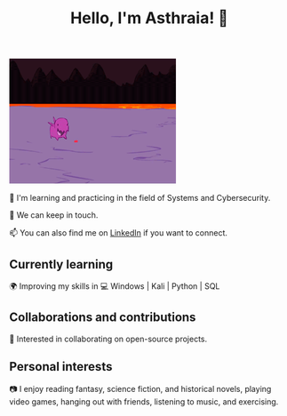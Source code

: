 <body>
    <div class="container">
        <header>
            <h1>Hello, I'm Asthraia! 🌟</h1>
        </header>
        </head>
    <img src="https://raw.githubusercontent.com/Asthraia/profile/main/4f1n.gif" 
         alt="GIF Favorito" 
         width="300" 
         height="225">
        <section>
            <p>🌱 I'm learning and practicing in the field of Systems and Cybersecurity.</p>
            <p>💬 We can keep in touch.</p>
            <p>📫 You can also find me on <a href="https://www.linkedin.com/in/mjmartinezleo/" class="highlight">LinkedIn</a> if you want to connect.</p>
        </section>
        <section>
            <h2>Currently learning</h2>
            <p>🌍 Improving my skills in <span class="highlight">💻 Windows | Kali | Python | SQL </span></p>
        </section>
        <section>
            <h2>Collaborations and contributions</h2>
            <p>🤝 Interested in collaborating on open-source projects.</p>
        </section>
        <section>
            <h2>Personal interests</h2>
            <p>📷 I enjoy reading fantasy, science fiction, and historical novels, playing video games, hanging out with friends, listening to music, and exercising.</p>
        </section>
        <footer>
        </footer>
    </div>
</body>
<head>
    <meta charset="UTF-8">
    <meta name="viewport" content="width=device-width, initial-scale=1.0">
